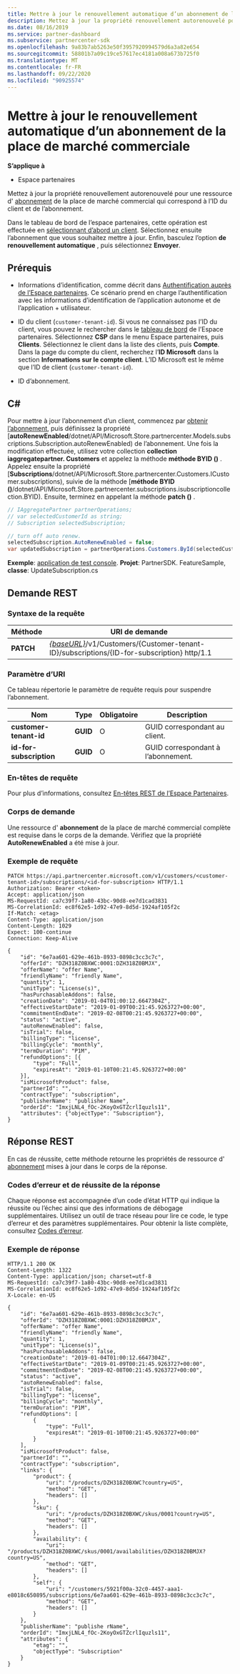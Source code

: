 ```yaml
---
title: Mettre à jour le renouvellement automatique d’un abonnement de la place de marché commerciale
description: Mettez à jour la propriété renouvellement autorenouvelé pour une ressource d’abonnement qui correspond au client et à l’ID d’abonnement.
ms.date: 08/16/2019
ms.service: partner-dashboard
ms.subservice: partnercenter-sdk
ms.openlocfilehash: 9a83b7ab5263e50f3957920994579d6a3a82e654
ms.sourcegitcommit: 58801b7a09c19ce57617ec4181a008a673b725f0
ms.translationtype: MT
ms.contentlocale: fr-FR
ms.lasthandoff: 09/22/2020
ms.locfileid: "90925574"
---
```

# <a name="update-autorenew-for-a-commercial-marketplace-subscription"></a>Mettre à jour le renouvellement automatique d’un abonnement de la place de marché commerciale

**S’applique à**

- Espace partenaires

Mettez à jour la propriété renouvellement autorenouvelé pour une ressource d' [abonnement](subscription-resources.md) de la place de marché commercial qui correspond à l’ID du client et de l’abonnement.

Dans le tableau de bord de l’espace partenaires, cette opération est effectuée en [sélectionnant d’abord un client](get-a-customer-by-name.md). Sélectionnez ensuite l’abonnement que vous souhaitez mettre à jour. Enfin, basculez l’option **de renouvellement automatique** , puis sélectionnez **Envoyer**.

## <a name="prerequisites"></a>Prérequis

- Informations d’identification, comme décrit dans [Authentification auprès de l’Espace partenaires](partner-center-authentication.md). Ce scénario prend en charge l’authentification avec les informations d’identification de l’application autonome et de l’application + utilisateur.

- ID du client (`customer-tenant-id`). Si vous ne connaissez pas l’ID du client, vous pouvez le rechercher dans le [tableau de bord](https://partner.microsoft.com/dashboard) de l’Espace partenaires. Sélectionnez **CSP** dans le menu Espace partenaires, puis **Clients**. Sélectionnez le client dans la liste des clients, puis **Compte**. Dans la page du compte du client, recherchez l’**ID Microsoft** dans la section **Informations sur le compte client**. L’ID Microsoft est le même que l’ID de client (`customer-tenant-id`).

- ID d’abonnement.

## <a name="c"></a>C\#

Pour mettre à jour l’abonnement d’un client, commencez par [obtenir l’abonnement](get-a-subscription-by-id.md), puis définissez la propriété [**autoRenewEnabled**/dotnet/API/Microsoft.Store.partnercenter.Models.subscriptions.Subscription.autoRenewEnabled) de l’abonnement. Une fois la modification effectuée, utilisez votre collection **collection iaggregatepartner. Customers** et appelez la méthode **méthode BYID ()** . Appelez ensuite la propriété [**Subscriptions**/dotnet/API/Microsoft.Store.partnercenter.Customers.ICustomer.subscriptions), suivie de la méthode [**méthode BYID ()**/dotnet/API/Microsoft.Store.partnercenter.subscriptions.isubscriptioncollection.BYID). Ensuite, terminez en appelant la méthode **patch ()** .

``` csharp
// IAggregatePartner partnerOperations;
// var selectedCustomerId as string;
// Subscription selectedSubscription;

// turn off auto renew.
selectedSubscription.AutoRenewEnabled = false;
var updatedSubscription = partnerOperations.Customers.ById(selectedCustomerId).Subscriptions.ById(selectedSubscription.Id).Patch(selectedSubscription);
```

**Exemple**: [application de test console](console-test-app.md). **Projet**: PartnerSDK. FeatureSample, **classe**: UpdateSubscription.cs

## <a name="rest-request"></a>Demande REST

### <a name="request-syntax"></a>Syntaxe de la requête

| Méthode    | URI de demande                                                                                                                |
|-----------|----------------------------------------------------------------------------------------------------------------------------|
| **PATCH** | [*{baseURL}*](partner-center-rest-urls.md)/v1/Customers/{Customer-tenant-ID}/subscriptions/{ID-for-subscription} http/1.1 |

### <a name="uri-parameter"></a>Paramètre d’URI

Ce tableau répertorie le paramètre de requête requis pour suspendre l’abonnement.

| Nom                    | Type     | Obligatoire | Description                               |
|-------------------------|----------|----------|-------------------------------------------|
| **customer-tenant-id**  | **GUID** | O        | GUID correspondant au client.     |
| **id-for-subscription** | **GUID** | O        | GUID correspondant à l’abonnement. |

### <a name="request-headers"></a>En-têtes de requête

Pour plus d’informations, consultez [En-têtes REST de l’Espace Partenaires](headers.md).

### <a name="request-body"></a>Corps de demande

Une ressource d' **abonnement** de la place de marché commercial complète est requise dans le corps de la demande. Vérifiez que la propriété **AutoRenewEnabled** a été mise à jour.

### <a name="request-example"></a>Exemple de requête

```http
PATCH https://api.partnercenter.microsoft.com/v1/customers/<customer-tenant-id>/subscriptions/<id-for-subscription> HTTP/1.1
Authorization: Bearer <token>
Accept: application/json
MS-RequestId: ca7c39f7-1a80-43bc-90d8-ee7d1cad3831
MS-CorrelationId: ec8f62e5-1d92-47e9-8d5d-1924af105f2c
If-Match: <etag>
Content-Type: application/json
Content-Length: 1029
Expect: 100-continue
Connection: Keep-Alive

{
    "id": "6e7aa601-629e-461b-8933-0898c3cc3c7c",
    "offerId": "DZH318Z0BXWC:0001:DZH318Z0BMJX",
    "offerName": "offer Name",
    "friendlyName": "friendly Name",
    "quantity": 1,
    "unitType": "License(s)",
    "hasPurchasableAddons": false,
    "creationDate": "2019-01-04T01:00:12.6647304Z",
    "effectiveStartDate": "2019-01-09T00:21:45.9263727+00:00",
    "commitmentEndDate": "2019-02-08T00:21:45.9263727+00:00",
    "status": "active",
    "autoRenewEnabled": false,
    "isTrial": false,
    "billingType": "license",
    "billingCycle": "monthly",
    "termDuration": "P1M",
    "refundOptions": [{
        "type": "Full",
        "expiresAt": "2019-01-10T00:21:45.9263727+00:00"
    }],
    "isMicrosoftProduct": false,
    "partnerId": "",
    "contractType": "subscription",
    "publisherName": "publisher Name",
    "orderId": "ImxjLNL4_fOc-2KoyOxGTZcrlIquzls11",
    "attributes": {"objectType": "Subscription"},
}
```

## <a name="rest-response"></a>Réponse REST

En cas de réussite, cette méthode retourne les propriétés de ressource d' [abonnement](subscription-resources.md) mises à jour dans le corps de la réponse.

### <a name="response-success-and-error-codes"></a>Codes d’erreur et de réussite de la réponse

Chaque réponse est accompagnée d’un code d’état HTTP qui indique la réussite ou l’échec ainsi que des informations de débogage supplémentaires. Utilisez un outil de trace réseau pour lire ce code, le type d’erreur et des paramètres supplémentaires. Pour obtenir la liste complète, consultez [Codes d’erreur](error-codes.md).

### <a name="response-example"></a>Exemple de réponse

```http
HTTP/1.1 200 OK
Content-Length: 1322
Content-Type: application/json; charset=utf-8
MS-RequestId: ca7c39f7-1a80-43bc-90d8-ee7d1cad3831
MS-CorrelationId: ec8f62e5-1d92-47e9-8d5d-1924af105f2c
X-Locale: en-US

{
    "id": "6e7aa601-629e-461b-8933-0898c3cc3c7c",
    "offerId": "DZH318Z0BXWC:0001:DZH318Z0BMJX",
    "offerName": "offer Name",
    "friendlyName": "friendly Name",
    "quantity": 1,
    "unitType": "License(s)",
    "hasPurchasableAddons": false,
    "creationDate": "2019-01-04T01:00:12.6647304Z",
    "effectiveStartDate": "2019-01-09T00:21:45.9263727+00:00",
    "commitmentEndDate": "2019-02-08T00:21:45.9263727+00:00",
    "status": "active",
    "autoRenewEnabled": false,
    "isTrial": false,
    "billingType": "license",
    "billingCycle": "monthly",
    "termDuration": "P1M",
    "refundOptions": [
        {
            "type": "Full",
            "expiresAt": "2019-01-10T00:21:45.9263727+00:00"
        }
    ],
    "isMicrosoftProduct": false,
    "partnerId": "",
    "contractType": "subscription",
    "links": {
        "product": {
            "uri": "/products/DZH318Z0BXWC?country=US",
            "method": "GET",
            "headers": []
        },
        "sku": {
            "uri": "/products/DZH318Z0BXWC/skus/0001?country=US",
            "method": "GET",
            "headers": []
        },
        "availability": {
            "uri": "/products/DZH318Z0BXWC/skus/0001/availabilities/DZH318Z0BMJX?country=US",
            "method": "GET",
            "headers": []
        },
        "self": {
            "uri": "/customers/5921f00a-32c0-4457-aaa1-e8018c650895/subscriptions/6e7aa601-629e-461b-8933-0898c3cc3c7c",
            "method": "GET",
            "headers": []
        }
    },
    "publisherName": "publishe rName",
    "orderId": "ImxjLNL4_fOc-2KoyOxGTZcrlIquzls11",
    "attributes": {
        "etag": "",
        "objectType": "Subscription"
    }
}
```
